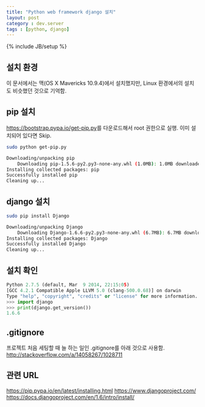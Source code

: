 ```yaml
---
title: "Python web framework django 설치"
layout: post
category : dev.server
tags : [python, django]
---
```

{% include JB/setup %}

설치 환경
-------
이 문서에서는 맥(OS X Mavericks 10.9.4)에서 설치했지만, Linux 환경에서의 설치도 비슷했던 것으로 기억함.

pip 설치
-------
<https://bootstrap.pypa.io/get-pip.py>를 다운로드해서 root 권한으로 실행.
이미 설치되어 있다면 Skip.

```bash
sudo python get-pip.py
```

```bash
Downloading/unpacking pip
	Downloading pip-1.5.6-py2.py3-none-any.whl (1.0MB): 1.0MB downloaded
Installing collected packages: pip
Successfully installed pip
Cleaning up...
```
	
django 설치
----------

```bash
sudo pip install Django
```

```bash
Downloading/unpacking Django
	Downloading Django-1.6.6-py2.py3-none-any.whl (6.7MB): 6.7MB downloaded
Installing collected packages: Django
Successfully installed Django
Cleaning up...
```

설치 확인
-------

```python
Python 2.7.5 (default, Mar  9 2014, 22:15:05) 
[GCC 4.2.1 Compatible Apple LLVM 5.0 (clang-500.0.68)] on darwin
Type "help", "copyright", "credits" or "license" for more information.
>>> import django
>>> print(django.get_version())
1.6.6
```

.gitignore
----------
프로젝트 처음 세팅할 때 늘 하는 일인 .gitignore를 아래 것으로 사용함.
http://stackoverflow.com/a/14058267/1028711


관련 URL
---------
https://pip.pypa.io/en/latest/installing.html
https://www.djangoproject.com/
https://docs.djangoproject.com/en/1.6/intro/install/